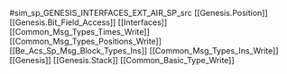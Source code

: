 #sim_sp_GENESIS_INTERFACES_EXT_AIR_SP_src
[[Genesis.Position]]
[[Genesis.Bit_Field_Access]]
[[Interfaces]]
[[Common_Msg_Types_Times_Write]]
[[Common_Msg_Types_Positions_Write]]
[[Be_Acs_Sp_Msg_Block_Types_Ins]]
[[Common_Msg_Types_Ins_Write]]
[[Genesis]]
[[Genesis.Stack]]
[[Common_Basic_Type_Write]]
